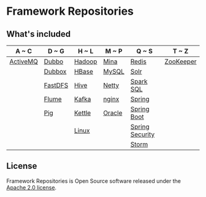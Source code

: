 # Framework Repositories

## What's included
A ~ C | D ~ G | H ~ L | M ~ P | Q ~ S | T ~ Z
----|----|----|----|----|----
[ActiveMQ](activemq/README.md) | [Dubbo](dubbo/README.md) | [Hadoop](big-data/hadoop/README.md) | [Mina](socket/mina/README.md) | [Redis](databases/redis/README.md) | [ZooKeeper](zookeeper/README.md)
|  | [Dubbox](dubbox/README.md) | [HBase](big-data/hbase/README.md) | [MySQL](databases/mysql/README.md) | [Solr](big-data/solr/README.md) | 
|  | [FastDFS](nginx/fastdfs/README.md) | [Hive](big-data/hive/README.md) | [Netty](socket/netty/README.md) | [Spark SQL](big-data/spark/README.md) | 
|  | [Flume](big-data/flume/README.md) | [Kafka](big-data/kafka/README.md) | [nginx](nginx/README.md) | [Spring](spring/README.md) | 
|  | [Pig](big-data/pig/README.md) | [Kettle](databases/kettle/README.md) | [Oracle](databases/oracle/README.md) | [Spring Boot](spring-boot/README.md) | 
|  |  | [Linux](linux/README.md) |  | [Spring Security](spring-boot/spring-boot-security/README.md) | 
|  |  |  |  | [Storm](big-data/storm/README.md) | 
 
## License
Framework Repositories is Open Source software released under the [Apache 2.0 license](http://www.apache.org/licenses/LICENSE-2.0.html).